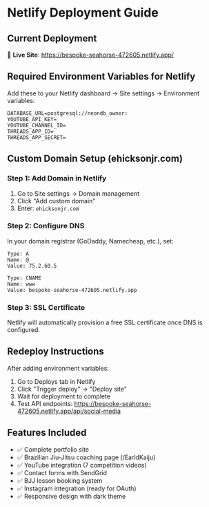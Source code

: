 # Netlify Deployment Guide

## Current Deployment
🚀 **Live Site**: https://bespoke-seahorse-472605.netlify.app/

## Required Environment Variables for Netlify

Add these to your Netlify dashboard → Site settings → Environment variables:

```
DATABASE_URL=postgresql://neondb_owner:
YOUTUBE_API_KEY=
YOUTUBE_CHANNEL_ID=
THREADS_APP_ID=
THREADS_APP_SECRET=
```

## Custom Domain Setup (ehicksonjr.com)

### Step 1: Add Domain in Netlify
1. Go to Site settings → Domain management
2. Click "Add custom domain"
3. Enter: `ehicksonjr.com`

### Step 2: Configure DNS
In your domain registrar (GoDaddy, Namecheap, etc.), set:

```
Type: A
Name: @
Value: 75.2.60.5

Type: CNAME
Name: www
Value: bespoke-seahorse-472605.netlify.app
```

### Step 3: SSL Certificate
Netlify will automatically provision a free SSL certificate once DNS is configured.

## Redeploy Instructions

After adding environment variables:
1. Go to Deploys tab in Netlify
2. Click "Trigger deploy" → "Deploy site"
3. Wait for deployment to complete
4. Test API endpoints: https://bespoke-seahorse-472605.netlify.app/api/social-media

## Features Included
- ✅ Complete portfolio site
- ✅ Brazilian Jiu-Jitsu coaching page (/EarldKaiju)
- ✅ YouTube integration (7 competition videos)
- ✅ Contact forms with SendGrid
- ✅ BJJ lesson booking system
- ✅ Instagram integration (ready for OAuth)
- ✅ Responsive design with dark theme